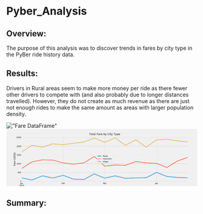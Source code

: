 # Pyber_Analysis

## Overview:

The purpose of this analysis was to discover trends in fares by city type in the PyBer ride history data.

## Results:

Drivers in Rural areas seem to make more money per ride as there fewer other drivers to compete with (and also probably due to longer distances travelled). However, they do not create as much revenue as there are just not enough rides to make the same amount as areas with larger population density. 

!["Fare DataFrame"](Analysis/PyBer_fare_DataFrame)
!["Fare Chart"](Analysis/PyBer_fare_summary.png)

## Summary:

